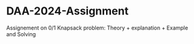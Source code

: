 # DAA-2024-Assignment

Assignement on 0/1 Knapsack problem: Theory + explanation + Example and Solving
